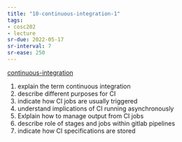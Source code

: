 ```yaml
---
title: "10-continuous-integration-1"
tags: 
- cosc202 
- lecture
sr-due: 2022-05-17
sr-interval: 7
sr-ease: 250
---
```


[continuous-integration](notes/continuous-integration.md)

1. explain the term continuous integration
2. describe different purposes for CI
3. indicate how CI jobs are usually triggered
4. understand implications of CI running asynchronously
5. Exlplain how to manage output from CI jobs
6. describe role of stages and jobs within gitlab pipelines
7. indicate how CI specifications are stored